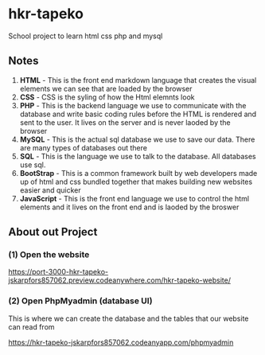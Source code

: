 # hkr-tapeko
School project to learn html css php and mysql

## Notes
1) **HTML** - This is the front end markdown language that creates the visual elements we can see that are loaded by the browser
1) **CSS** - CSS is the syling of how the Html elemnts look
2) **PHP** - This is the backend language we use to communicate with the database and write basic coding rules before the HTML is rendered and sent to the user. It lives on the server and is never laoded by the browser
1) **MySQL** - This is the actual sql database we use to save our data. There are many types of databases out there
1) **SQL** - This is the language we use to talk to the database. All databases use sql.
1) **BootStrap** - This is a common framework built by web developers made up of html and css bundled together that makes building new websites easier and quicker
1) **JavaScript** - This is the front end language we use to control the html elements and it lives on the front end and is laoded by the broswer

## About out Project

### (1) Open the website

https://port-3000-hkr-tapeko-jskarpfors857062.preview.codeanywhere.com/hkr-tapeko-website/ 

### (2) Open PhpMyadmin (database UI)

This is where we can create the database and the tables that our website can read from

https://hkr-tapeko-jskarpfors857062.codeanyapp.com/phpmyadmin
